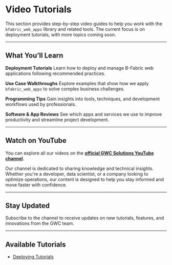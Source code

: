 # Video Tutorials

This section provides step-by-step video guides to help you work with the `bfabric_web_apps` library and related tools.
The current focus is on deployment tutorials, with more topics coming soon.

---

## What You’ll Learn

**Deployment Tutorials**
Learn how to deploy and manage B-Fabric web applications following recommended practices.

**Use Case Walkthroughs**
Explore examples that show how we apply `bfabric_web_apps` to solve complex business challenges.

**Programming Tips**
Gain insights into tools, techniques, and development workflows used by professionals.

**Software & App Reviews**
See which apps and services we use to improve productivity and streamline project development.

---

## Watch on YouTube

You can explore all our videos on the
**[official GWC Solutions YouTube channel](https://www.youtube.com/@GWC-Solutions-ch)**.

Our channel is dedicated to sharing knowledge and technical insights. Whether you're a developer, data scientist, or a company looking to optimize operations, our content is designed to help you stay informed and move faster with confidence.

---

## Stay Updated

Subscribe to the channel to receive updates on new tutorials, features, and innovations from the GWC team.

---

## Available Tutorials

* [Deploying Tutorials](deploying_video_tutorials.md)
